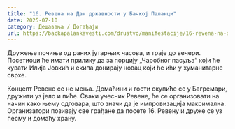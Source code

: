 ```yaml
---
title: "16. Ревена на Дан државности у Бачкој Паланци"
date: 2025-07-10
category: Дешавања / Догађаји
url: https://backapalankavesti.com/drustvo/manifestacije/16-revena-na-dan-drzavnosti-u-backoj-palanci/
---
```


Дружење почиње од раних јутарњих часова, и траје до вечери. Посетиоци ће имати прилику да за порцију „Чаробног пасуља“ који ће кувати Илија Јовкић и екипа донирају новац који ће ићи у хуманитарне сврхе.

Концепт Ревене се не мења. Домаћини и гости окупиће се у Багремари, дружити уз јело и пиће. Сваки учесник Ревене, ће се организовати на начин како њему одговара, што значи да је импровизација максимална. Организатори позивају све грађане да посете 16. Ревену и друже се уз песму и домаћу храну.
